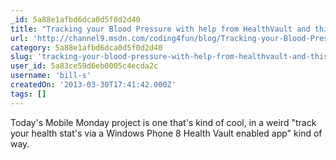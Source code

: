```yaml
---
_id: 5a88e1afbd6dca0d5f0d2d40
title: "Tracking your Blood Pressure with help from HealthVault and this Windows Phone 8 app"
url: 'http://channel9.msdn.com/coding4fun/blog/Tracking-your-Blood-Pressure-with-help-from-HealthVault-and-this-Windows-Phone-8-app'
category: 5a88e1afbd6dca0d5f0d2d40
slug: 'tracking-your-blood-pressure-with-help-from-healthvault-and-this-windows-phone-8-app'
user_id: 5a83ce59d6eb0005c4ecda2c
username: 'bill-s'
createdOn: '2013-03-30T17:41:42.000Z'
tags: []
---
```


Today's Mobile Monday project is one that's kind of cool, in a weird "track your health stat's via a Windows Phone 8 Health Vault enabled app" kind of way.
